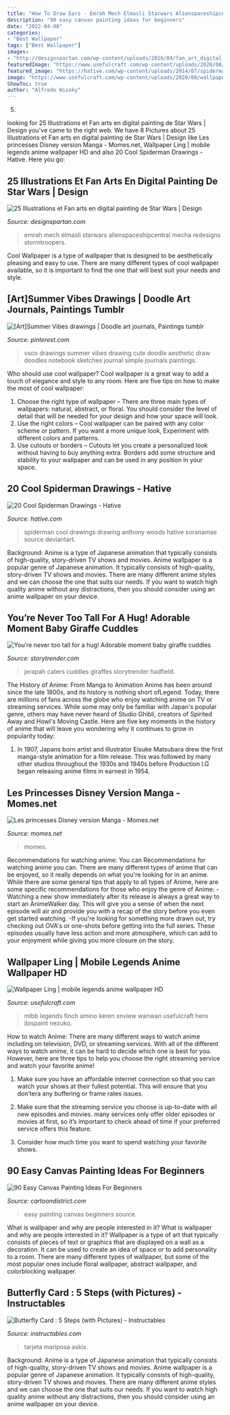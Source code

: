 ```yaml
---
title: "How To Draw Ears - Emrah Mech Elmasli Starwars Alienspaceshipcentral Mecha Redesigns Stormtroopers"
description: "90 easy canvas painting ideas for beginners"
date: "2022-04-08"
categories:
- "Best Wallpaper"
tags: ["Best Wallpaper"]
images:
- "http://designspartan.com/wp-content/uploads/2016/04/fan_art_digital_painting_starwars_23.jpg"
featuredImage: "https://www.usefulcraft.com/wp-content/uploads/2020/08/wallpaper-ling-3.jpg"
featured_image: "https://hative.com/wp-content/uploads/2014/07/spiderman-drawings/6-spiderman-drawings.jpg"
image: "https://www.usefulcraft.com/wp-content/uploads/2020/08/wallpaper-ling-3.jpg"
ShowToc: true
author: "Alfredo Wisoky"
---
```



5.

	

		
looking for 25 Illustrations et Fan arts en digital painting de Star Wars | Design you've came to the right web. We have 8 Pictures about 25 Illustrations et Fan arts en digital painting de Star Wars | Design like Les princesses Disney version Manga - Momes.net, Wallpaper Ling | mobile legends anime wallpaper HD and also 20 Cool Spiderman Drawings - Hative. Here you go:
		
    
## 25 Illustrations Et Fan Arts En Digital Painting De Star Wars | Design

<img loading=lazy src="http://designspartan.com/wp-content/uploads/2016/04/fan_art_digital_painting_starwars_23.jpg" onerror="this.onerror=null;this.src='https://tse1.mm.bing.net/th?id=OIP.mHZ7tHZ548x5Ai3bsXNiKgHaKe&amp;pid=15.1';" alt="25 Illustrations et Fan arts en digital painting de Star Wars | Design">

_Source: designspartan.com_

>emrah mech elmasli starwars alienspaceshipcentral mecha redesigns stormtroopers. 

	

Cool Wallpaper is a type of wallpaper that is designed to be aesthetically pleasing and easy to use. There are many different types of cool wallpaper available, so it is important to find the one that will best suit your needs and style.

    
## [Art]Summer Vibes Drawings | Doodle Art Journals, Paintings Tumblr

<img loading=lazy src="https://i.pinimg.com/736x/42/6b/e3/426be3c4b6c2bb74f3adfd2995b9937d.jpg" onerror="this.onerror=null;this.src='https://tse1.mm.bing.net/th?id=OIP.IOnvInW5Ncctvl5zXdyJ2AAAAA&amp;pid=15.1';" alt="[Art]Summer Vibes drawings | Doodle art journals, Paintings tumblr">

_Source: pinterest.com_

>vsco drawings summer vibes drawing cute doodle aesthetic draw doodles notebook sketches journal simple journals paintings. 

	

Who should use cool wallpaper?
Cool wallpaper is a great way to add a touch of elegance and style to any room. Here are five tips on how to make the most of cool wallpaper: 
1) Choose the right type of wallpaper – There are three main types of wallpapers: natural, abstract, or floral. You should consider the level of detail that will be needed for your design and how your space will look. 
2) Use the right colors – Cool wallpaper can be paired with any color scheme or pattern. If you want a more unique look, Experiment with different colors and patterns. 
3) Use cutouts or borders – Cutouts let you create a personalized look without having to buy anything extra. Borders add some structure and stability to your wallpaper and can be used in any position in your space.

    
## 20 Cool Spiderman Drawings - Hative

<img loading=lazy src="https://hative.com/wp-content/uploads/2014/07/spiderman-drawings/6-spiderman-drawings.jpg" onerror="this.onerror=null;this.src='https://tse1.mm.bing.net/th?id=OIP.z5GgcAyBC4O8_uCadql1DQHaKN&amp;pid=15.1';" alt="20 Cool Spiderman Drawings - Hative">

_Source: hative.com_

>spiderman cool drawings drawing anthony woods hative soranamae source deviantart. 

	

Background: Anime is a type of Japanese animation that typically consists of high-quality, story-driven TV shows and movies.
Anime wallpaper is a popular genre of Japanese animation. It typically consists of high-quality, story-driven TV shows and movies. There are many different anime styles and we can choose the one that suits our needs. If you want to watch high quality anime without any distractions, then you should consider using an anime wallpaper on your device.

    
## You’re Never Too Tall For A Hug! Adorable Moment Baby Giraffe Cuddles

<img loading=lazy src="https://www.storytrender.com/wp-content/uploads/2018/12/23_CATERS_LOVING_MUM_BABY_GIRAFFES_4-731x1024.jpg" onerror="this.onerror=null;this.src='https://tse4.mm.bing.net/th?id=OIP.45uuhkTDOKA-M8D37EiSXAHaKX&amp;pid=15.1';" alt="You’re never too tall for a hug! Adorable moment baby giraffe cuddles">

_Source: storytrender.com_

>jerapah caters cuddles giraffes storytrender hadfield. 

	

The History of Anime: From Manga to Animation
Anime has been around since the late 1800s, and its history is nothing short ofLegend. Today, there are millions of fans across the globe who enjoy watching anime on TV or streaming services. While some may only be familiar with Japan's popular genre, others may have never heard of Studio Ghibli, creators of Spirited Away and Howl's Moving Castle. Here are five key moments in the history of anime that will leave you wondering why it continues to grow in popularity today:
1) In 1907, Japans born artist and illustrator Eisuke Matsubara drew the first manga-style animation for a film release. This was followed by many other studios throughout the 1930s and 1940s before Production I.G began releasing anime films in earnest in 1954.

    
## Les Princesses Disney Version Manga - Momes.net

<img loading=lazy src="http://cdn2.momes.net/var/momes/storage/images/media/images/edito-15/princess-aurora/1254196-1-fre-FR/princess-aurora.jpg" onerror="this.onerror=null;this.src='https://tse2.mm.bing.net/th?id=OIP.K-VD_irLAft3IwGjKubaWQHaLH&amp;pid=15.1';" alt="Les princesses Disney version Manga - Momes.net">

_Source: momes.net_

>momes. 

	

Recommendations for watching anime: You can
Recommendations for watching anime you can. There are many different types of anime that can be enjoyed, so it really depends on what you're looking for in an anime. While there are some general tips that apply to all types of Anime, here are some specific recommendations for those who enjoy the genre of Anime: 
-Watching a new show immediately after its release is always a great way to start an AnimeWalker day. This will give you a sense of when the next episode will air and provide you with a recap of the story before you even get started watching. 
-If you're looking for something more drawn out, try checking out OVA's or one-shots before getting into the full series. These episodes usually have less action and more atmosphere, which can add to your enjoyment while giving you more closure on the story.

    
## Wallpaper Ling | Mobile Legends Anime Wallpaper HD

<img loading=lazy src="https://www.usefulcraft.com/wp-content/uploads/2020/08/wallpaper-ling-3.jpg" onerror="this.onerror=null;this.src='https://tse1.mm.bing.net/th?id=OIP.kDW548-ddu2yhI5Pd2PgtAHaKf&amp;pid=15.1';" alt="Wallpaper Ling | mobile legends anime wallpaper HD">

_Source: usefulcraft.com_

>mlbb legends finch amino keren xnview wanwan usefulcraft hero ibispaint nezuko. 

	

How to watch Anime: There are many different ways to watch anime including on television, DVD, or streaming services.
With all of the different ways to watch anime, it can be hard to decide which one is best for you. However, here are three tips to help you choose the right streaming service and watch your favorite anime!
1. Make sure you have an affordable internet connection so that you can watch your shows at their fullest potential. This will ensure that you don’tera any buffering or frame rates issues.

2. Make sure that the streaming service you choose is up-to-date with all new episodes and movies. many services only offer older episodes or movies at first, so it’s important to check ahead of time if your preferred service offers this feature.

3. Consider how much time you want to spend watching your favorite shows.

    
## 90 Easy Canvas Painting Ideas For Beginners

<img loading=lazy src="http://www.cartoondistrict.com/wp-content/uploads/2017/06/Easy-Canvas-Painting-Ideas-For-Beginners16-1.jpg" onerror="this.onerror=null;this.src='https://tse4.mm.bing.net/th?id=OIP.x74ywo_6lFqgoTmFRqKvLQHaKQ&amp;pid=15.1';" alt="90 Easy Canvas Painting Ideas For Beginners">

_Source: cartoondistrict.com_

>easy painting canvas beginners source. 

	

What is wallpaper and why are people interested in it?
What is wallpaper and why are people interested in it?
Wallpaper is a type of art that typically consists of pieces of text or graphics that are displayed on a wall as a decoration. It can be used to create an idea of space or to add personality to a room. There are many different types of wallpaper, but some of the most popular ones include floral wallpaper, abstract wallpaper, and colorblocking wallpaper.

    
## Butterfly Card : 5 Steps (with Pictures) - Instructables

<img loading=lazy src="https://content.instructables.com/ORIG/FNV/GHK1/GVHH23ZQ/FNVGHK1GVHH23ZQ.jpg?auto=webp&amp;frame=1&amp;width=2100" onerror="this.onerror=null;this.src='https://tse1.mm.bing.net/th?id=OIP.uPddzIrLiBI9qI88iSN4YAHaJ4&amp;pid=15.1';" alt="Butterfly Card : 5 Steps (with Pictures) - Instructables">

_Source: instructables.com_

>tarjeta mariposa askix. 

	

Background: Anime is a type of Japanese animation that typically consists of high-quality, story-driven TV shows and movies.
Anime wallpaper is a popular genre of Japanese animation. It typically consists of high-quality, story-driven TV shows and movies. There are many different anime styles and we can choose the one that suits our needs. If you want to watch high quality anime without any distractions, then you should consider using an anime wallpaper on your device.

